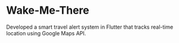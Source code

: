 # Wake-Me-There
Developed a smart travel alert system in Flutter that tracks real-time location using Google Maps API.
